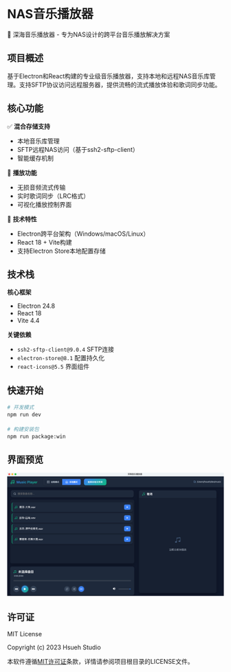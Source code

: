 # NAS音乐播放器

🌊 深海音乐播放器 - 专为NAS设计的跨平台音乐播放解决方案

## 项目概述
基于Electron和React构建的专业级音乐播放器，支持本地和远程NAS音乐库管理。支持SFTP协议访问远程服务器，提供流畅的流式播放体验和歌词同步功能。

## 核心功能

✅ **混合存储支持**  
- 本地音乐库管理  
- SFTP远程NAS访问（基于ssh2-sftp-client）  
- 智能缓存机制

🎵 **播放功能**  
- 无损音频流式传输  
- 实时歌词同步（LRC格式）  
- 可视化播放控制界面

🚀 **技术特性**  
- Electron跨平台架构（Windows/macOS/Linux）  
- React 18 + Vite构建  
- 支持Electron Store本地配置存储

## 技术栈

**核心框架**  
- Electron 24.8  
- React 18  
- Vite 4.4

**关键依赖**  
- `ssh2-sftp-client@9.0.4` SFTP连接  
- `electron-store@8.1` 配置持久化  
- `react-icons@5.5` 界面组件

## 快速开始

```bash
# 开发模式
npm run dev

# 构建安装包
npm run package:win
```

## 界面预览

![播放器界面](./public/image.png)

## 许可证
MIT License

Copyright (c) 2023 Hsueh Studio

本软件遵循[MIT许可证](LICENSE)条款，详情请参阅项目根目录的LICENSE文件。
